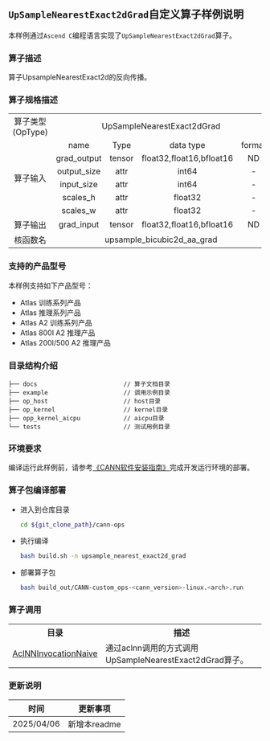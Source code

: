 ## `UpSampleNearestExact2dGrad`自定义算子样例说明 
本样例通过`Ascend C`编程语言实现了`UpSampleNearestExact2dGrad`算子。

### 算子描述
算子UpsampleNearestExact2d的反向传播。

### 算子规格描述

<table>
<tr><td rowspan="1" align="center">算子类型(OpType)</td><td colspan="4" align="center">UpSampleNearestExact2dGrad</td></tr>
</tr>
<tr><td rowspan="6" align="center">算子输入</td><td align="center">name</td><td align="center">Type</td><td align="center">data type</td><td align="center">format</td></tr>
<tr><td align="center">grad_output</td><td align="center">tensor</td><td align="center">float32,float16,bfloat16</td><td align="center">ND</td></tr>
<tr><td align="center">output_size</td><td align="center">attr</td><td align="center">int64</td><td align="center">-</td></tr>
<tr><td align="center">input_size</td><td align="center">attr</td><td align="center">int64</td><td align="center">-</td></tr>
<tr><td align="center">scales_h</td><td align="center">attr</td><td align="center">float32</td><td align="center">-</td></tr>
<tr><td align="center">scales_w</td><td align="center">attr</td><td align="center">float32</td><td align="center">-</td></tr>
</tr>
</tr>
<tr><td rowspan="1" align="center">算子输出</td><td align="center">grad_input</td><td align="center">tensor</td><td align="center">float32,float16,bfloat16</td><td align="center">ND</td></tr>
</tr>
<tr><td rowspan="1" align="center">核函数名</td><td colspan="4" align="center">upsample_bicubic2d_aa_grad</td></tr>
</table>

### 支持的产品型号
本样例支持如下产品型号：
- Atlas 训练系列产品
- Atlas 推理系列产品
- Atlas A2 训练系列产品
- Atlas 800I A2 推理产品
- Atlas 200I/500 A2 推理产品

### 目录结构介绍
```
├── docs                        // 算子文档目录
├── example                     // 调用示例目录
├── op_host                     // host目录
├── op_kernel                   // kernel目录
├── opp_kernel_aicpu            // aicpu目录
└── tests                       // 测试用例目录
```

### 环境要求
编译运行此样例前，请参考[《CANN软件安装指南》](https://hiascend.com/document/redirect/CannCommunityInstSoftware)完成开发运行环境的部署。

### 算子包编译部署
  - 进入到仓库目录

    ```bash
    cd ${git_clone_path}/cann-ops
    ```

  - 执行编译

    ```bash
    bash build.sh -n upsample_nearest_exact2d_grad
    ```

  - 部署算子包

    ```bash
    bash build_out/CANN-custom_ops-<cann_version>-linux.<arch>.run
    ```
### 算子调用
<table>
    <th>目录</th><th>描述</th>
    <tr>
        <td><a href="./examples/AclNNInvocationNaive"> AclNNInvocationNaive</td><td>通过aclnn调用的方式调用UpSampleNearestExact2dGrad算子。</td>
    </tr>
</table>

### 更新说明
| 时间 | 更新事项 |
|----|------|
| 2025/04/06 | 新增本readme |